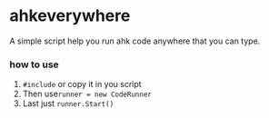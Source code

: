 # ahkeverywhere
A simple script help you run ahk code anywhere that you can type.

### how to use
1. `#include` or copy it in you script 
2. Then use`runner = new CodeRunner`
3. Last just `runner.Start()`
